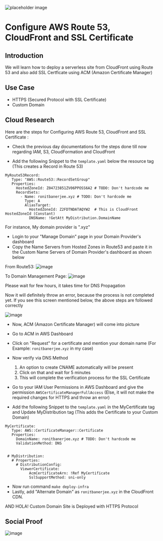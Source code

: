 ![placeholder image](https://miro.medium.com/max/1838/1*778ypl8euW0poV8WpTp_lw.png)

# Configure AWS Route 53, CloudFront and SSL Certificate

## Introduction

We will learn how to deploy a serverless site from CloudFront using Route 53 and also add SSL Certficate using ACM (Amazon Certificate Manager)

## Use Case

- HTTPS (Secured Protocol with SSL Certificate)
- Custom Domain


## Cloud Research

Here are the steps for Configuring AWS Route 53, CloudFront and SSL Certificate :

 - Check the previous day documentations for the steps done till now regarding IAM, S3, CloudFormation and CloudFront
 
 - Add the following Snippet to the ```template.yaml``` below the resource tag
 (This creates a Record in Route 53)
 
 ```
MyRoute53Record:
    Type: "AWS::Route53::RecordSetGroup"
    Properties:
      HostedZoneId: Z04723851ZV06PPOSS6A2 # TODO: Don't hardcode me
      RecordSets:
        - Name: ronitbanerjee.xyz # TODO: Don't hardcode me
          Type: A
          AliasTarget:
            HostedZoneId: Z2FDTNDATAQYW2  # This is CloudFront HostedZoneId (Constant)
            DNSName: !GetAtt MyDistribution.DomainName
 ```
 For instance, My domain provider is ".xyz"
 - Login to your "Manage Domain" page in your Domain Provider's dashboard
 - Copy the Name Servers from Hosted Zones in Route53 and paste it in the Custom Name Servers of Domain Provider's dashboard as shown below
 
From Route53:
![image](https://user-images.githubusercontent.com/91361382/177051906-13497a87-66f4-4525-acbb-ffb4a1fba42a.png)

To Domain Management Page:
![image](https://user-images.githubusercontent.com/91361382/177051908-d379f36c-01d6-4504-92c6-cd99f379b4fc.png)

Please wait for few hours, it takes time for DNS Propagation

Now it will definitely throw an error, because the process is not completed yet. 
If you see this screen mentioned below, the above steps are followed correctly


![image](https://user-images.githubusercontent.com/91361382/177052038-754cd438-05bd-4d24-99a3-3360bd3776b7.png)

 - Now, ACM (Amazon Certificate Manager) will come into picture
 - Go to ACM in AWS Dashboard
 - Click on "Request" for a certificate and mention your domain name
 (For Example: ```ronitbanerjee.xyz``` in my case)
 - Now verify via DNS Method
    1. An option to create CNAME automatically will be present
    2. Click on that and wait for 5 minutes
    3. This will complete the verification process for the SSL Certificate
    
 - Go to your IAM User Permissions in AWS Dashboard and give the permission ```AWSCertificateManagerFullAccess```
 (Else, it will not make the required changes for HTTPS and throw an error)
 
 - Add the following Snippet to the ```template.yaml``` in the MyCertificate tag and Update MyDistribution tag
 (This adds the Certificate to your Custom Domain)
 
 ```
MyCertificate:
    Type: AWS::CertificateManager::Certificate
    Properties:
      DomainName: ronitbanerjee.xyz # TODO: Don't hardcode me
      ValidationMethod: DNS
      
     
  # MyDistribution:
    # Properties:
      # DistributionConfig:
        ViewerCertificate:
            AcmCertificateArn: !Ref MyCertificate
            SslSupportMethod: sni-only
 ```

 - Now run command ```make deploy-infra```
 - Lastly, add "Alternate Domain" as ```ronitbanerjee.xyz``` in the CloudFront CDN.

AND HOLA! Custom Domain Site is Deployed with HTTPS Protocol

## Social Proof


![image](https://user-images.githubusercontent.com/91361382/177052392-30456b3b-66be-4f2f-bf3b-740d5027313f.png)

